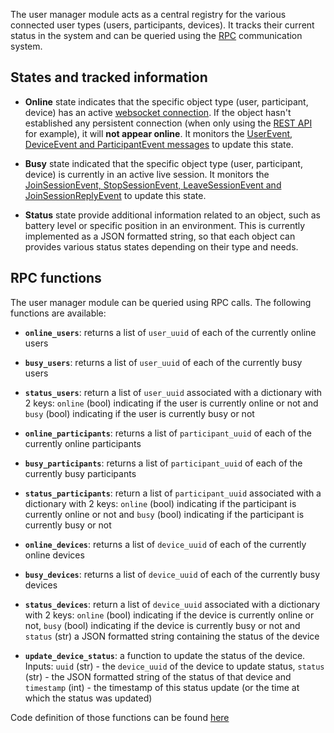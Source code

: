 The user manager module acts as a central registry for the various connected user types (users, participants, devices). It tracks their current status in the system and can be queried using the [RPC](Internal-services-communication-module) communication system.

## States and tracked information

* **Online** state indicates that the specific object type (user, participant, device) has an active [websocket connection](Websockets-communication). If the object hasn't established any persistent connection (when only using the [REST API](API) for example), it will **not appear online**. It monitors the [UserEvent, DeviceEvent and ParticipantEvent messages](Messages-structure) to update this state.

* **Busy** state indicated that the specific object type (user, participant, device) is currently in an active live session. It monitors the [JoinSessionEvent, StopSessionEvent, LeaveSessionEvent and JoinSessionReplyEvent](Messages-structure) to update this state.

* **Status** state provide additional information related to an object, such as battery level or specific position in an environment. This is currently implemented as a JSON formatted string, so that each object can provides various status states depending on their type and needs.

## RPC functions
The user manager module can be queried using RPC calls. The following functions are available:

* **`online_users`**: returns a list of `user_uuid` of each of the currently online users
* **`busy_users`**: returns a list of `user_uuid` of each of the currently busy users
* **`status_users`**: return a list of `user_uuid` associated with a dictionary with 2 keys: `online` (bool) indicating if the user is currently online or not and `busy` (bool) indicating if the user is currently busy or not

* **`online_participants`**: returns a list of `participant_uuid` of each of the currently online participants
* **`busy_participants`**: returns a list of `participant_uuid` of each of the currently busy participants
* **`status_participants`**: return a list of `participant_uuid` associated with a dictionary with 2 keys: `online` (bool) indicating if the participant is currently online or not and `busy` (bool) indicating if the participant is currently busy or not

* **`online_devices`**: returns a list of `device_uuid` of each of the currently online devices
* **`busy_devices`**: returns a list of `device_uuid` of each of the currently busy devices
* **`status_devices`**: return a list of `device_uuid` associated with a dictionary with 2 keys: `online` (bool) indicating if the device is currently online or not, `busy` (bool) indicating if the device is currently busy or not and `status` (str) a JSON formatted string containing the status of the device
* **`update_device_status`**: a function to update the status of the device. Inputs: `uuid` (str) - the `device_uuid` of the device to update status, `status` (str) - the JSON formatted string of the status of that device and `timestamp` (int) - the timestamp of this status update (or the time at which the status was updated)

Code definition of those functions can be found [here](https://github.com/introlab/opentera/blob/main/teraserver/python/modules/UserManagerModule/UserManagerModule.py#L34)
